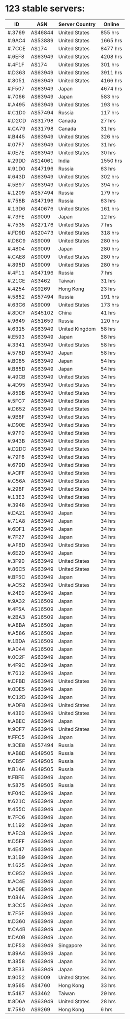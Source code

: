 # 123 stable servers:

| ID | ASN | Server Country | Online |
| ------ | ------ | ------ | ------ |
| #.3769 | AS46844 | United States | 855 hrs |
| #.9AC4 | AS53889 | United States | 1665 hrs |
| #.7CCE | AS174 | United States | 8477 hrs |
| #.6EF8 | AS63949 | United States | 4208 hrs |
| #.4F1F | AS174 | United States | 301 hrs |
| #.D363 | AS63949 | United States | 3911 hrs |
| #.8051 | AS63949 | United States | 4166 hrs |
| #.F507 | AS63949 | Japan | 4674 hrs |
| #.7066 | AS63949 | Japan | 583 hrs |
| #.A495 | AS63949 | United States | 193 hrs |
| #.C1D0 | AS57494 | Russia | 117 hrs |
| #.D2CD | AS31798 | Canada | 27 hrs |
| #.CA79 | AS31798 | Canada | 31 hrs |
| #.B445 | AS63949 | United States | 326 hrs |
| #.07F7 | AS63949 | United States | 31 hrs |
| #.0E7E | AS63949 | United States | 30 hrs |
| #.29DD | AS14061 | India | 1550 hrs |
| #.91D0 | AS47196 | Russia | 63 hrs |
| #.643D | AS63949 | United States | 302 hrs |
| #.5B97 | AS63949 | United States | 394 hrs |
| #.1209 | AS57494 | Russia | 179 hrs |
| #.758B | AS47196 | Russia | 63 hrs |
| #.13D6 | AS40676 | United States | 161 hrs |
| #.73FE | AS9009 | Japan | 12 hrs |
| #.7535 | AS27176 | United States | 7 hrs |
| #.FD9D | AS20473 | United States | 318 hrs |
| #.D8C9 | AS9009 | United States | 280 hrs |
| #.4804 | AS9009 | Japan | 280 hrs |
| #.CAE8 | AS9009 | United States | 280 hrs |
| #.895D | AS9009 | United States | 280 hrs |
| #.4F11 | AS47196 | Russia | 7 hrs |
| #.21CE | AS3462 | Taiwan | 31 hrs |
| #.4254 | AS9269 | Hong Kong | 23 hrs |
| #.5852 | AS57494 | Russia | 191 hrs |
| #.63C6 | AS9009 | United States | 173 hrs |
| #.8DCF | AS45102 | China | 41 hrs |
| #.9649 | AS51659 | Russia | 120 hrs |
| #.6315 | AS63949 | United Kingdom | 58 hrs |
| #.E593 | AS63949 | Japan | 58 hrs |
| #.3341 | AS63949 | United States | 58 hrs |
| #.576D | AS63949 | Japan | 58 hrs |
| #.B085 | AS63949 | Japan | 54 hrs |
| #.B85D | AS63949 | Japan | 54 hrs |
| #.49CB | AS63949 | United States | 34 hrs |
| #.4D95 | AS63949 | United States | 34 hrs |
| #.859B | AS63949 | United States | 34 hrs |
| #.5FC7 | AS63949 | United States | 34 hrs |
| #.D652 | AS63949 | United States | 34 hrs |
| #.9B8F | AS63949 | United States | 34 hrs |
| #.D90E | AS63949 | United States | 34 hrs |
| #.97F0 | AS63949 | United States | 34 hrs |
| #.943B | AS63949 | United States | 34 hrs |
| #.D2DC | AS63949 | United States | 34 hrs |
| #.79F6 | AS63949 | United States | 34 hrs |
| #.679D | AS63949 | United States | 34 hrs |
| #.ACFF | AS63949 | United States | 34 hrs |
| #.C56A | AS63949 | United States | 34 hrs |
| #.298F | AS63949 | United States | 34 hrs |
| #.13E3 | AS63949 | United States | 34 hrs |
| #.3948 | AS63949 | United States | 34 hrs |
| #.DA21 | AS63949 | Japan | 34 hrs |
| #.71A8 | AS63949 | Japan | 34 hrs |
| #.6DF1 | AS63949 | Japan | 34 hrs |
| #.7F27 | AS63949 | Japan | 34 hrs |
| #.AF8D | AS63949 | United States | 34 hrs |
| #.6E2D | AS63949 | Japan | 34 hrs |
| #.3F90 | AS63949 | United States | 34 hrs |
| #.86C5 | AS63949 | United States | 34 hrs |
| #.BF5C | AS63949 | Japan | 34 hrs |
| #.AC52 | AS63949 | United States | 34 hrs |
| #.24E0 | AS63949 | Japan | 34 hrs |
| #.9A32 | AS16509 | Japan | 34 hrs |
| #.4F5A | AS16509 | Japan | 34 hrs |
| #.2BA3 | AS16509 | Japan | 34 hrs |
| #.A8BA | AS16509 | Japan | 34 hrs |
| #.A586 | AS16509 | Japan | 34 hrs |
| #.1BDA | AS16509 | Japan | 34 hrs |
| #.A044 | AS16509 | Japan | 34 hrs |
| #.0C2F | AS63949 | Japan | 34 hrs |
| #.4F9C | AS63949 | Japan | 34 hrs |
| #.7612 | AS63949 | Japan | 34 hrs |
| #.DFBD | AS63949 | United States | 34 hrs |
| #.0DE5 | AS63949 | Japan | 28 hrs |
| #.C12D | AS63949 | Japan | 34 hrs |
| #.ADF8 | AS63949 | United States | 34 hrs |
| #.43E0 | AS63949 | United States | 34 hrs |
| #.ABEC | AS63949 | Japan | 34 hrs |
| #.9CF7 | AS63949 | United States | 34 hrs |
| #.FFC5 | AS63949 | Japan | 34 hrs |
| #.3CE8 | AS57494 | Russia | 34 hrs |
| #.AB8D | AS49505 | Russia | 34 hrs |
| #.CB5F | AS49505 | Russia | 34 hrs |
| #.B146 | AS49505 | Russia | 34 hrs |
| #.FBFE | AS63949 | Japan | 34 hrs |
| #.5875 | AS49505 | Russia | 34 hrs |
| #.F04C | AS63949 | Japan | 34 hrs |
| #.621C | AS63949 | Japan | 34 hrs |
| #.455C | AS63949 | Japan | 34 hrs |
| #.7FC6 | AS63949 | Japan | 34 hrs |
| #.1192 | AS63949 | Japan | 34 hrs |
| #.AEC8 | AS63949 | Japan | 34 hrs |
| #.D5FF | AS63949 | Japan | 34 hrs |
| #.4E47 | AS63949 | Japan | 34 hrs |
| #.31B9 | AS63949 | Japan | 34 hrs |
| #.1625 | AS63949 | Japan | 34 hrs |
| #.C952 | AS63949 | Japan | 34 hrs |
| #.AC4E | AS63949 | Japan | 24 hrs |
| #.A09E | AS63949 | Japan | 34 hrs |
| #.084A | AS63949 | Japan | 34 hrs |
| #.3CC5 | AS63949 | Japan | 34 hrs |
| #.7F5F | AS63949 | Japan | 34 hrs |
| #.D360 | AS63949 | Japan | 34 hrs |
| #.CA4B | AS63949 | Japan | 34 hrs |
| #.DA0B | AS63949 | Japan | 34 hrs |
| #.DF53 | AS63949 | Singapore | 34 hrs |
| #.89A4 | AS63949 | Japan | 34 hrs |
| #.3858 | AS63949 | Japan | 34 hrs |
| #.3E33 | AS63949 | Japan | 34 hrs |
| #.9052 | AS9009 | United States | 34 hrs |
| #.9565 | AS4760 | Hong Kong | 33 hrs |
| #.5487 | AS3462 | Taiwan | 29 hrs |
| #.8D6A | AS63949 | United States | 28 hrs |
| #.7580 | AS9269 | Hong Kong | 6 hrs |

